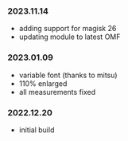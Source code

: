 ### 2023.11.14
- adding support for magisk 26
- updating module to latest OMF

### 2023.01.09
- variable font (thanks to mitsu)
- 110% enlarged
- all measurements fixed 

### 2022.12.20
- initial build 